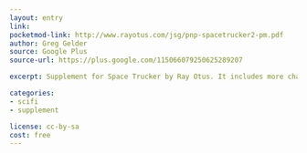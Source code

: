 ```yaml
---
layout: entry
link:
pocketmod-link: http://www.rayotus.com/jsg/pnp-spacetrucker2-pm.pdf
author: Greg Gelder
source: Google Plus
source-url: https://plus.google.com/115066079250625289207

excerpt: Supplement for Space Trucker by Ray Otus. It includes more characters, more trucks, more maniacs, more minions and monster, more planet names, and more missions! It also has a list of cool truck stops, a Galactic Citizen's Band radio jargon glossary, and a list of Swag/Style elements.

categories:
- scifi
- supplement

license: cc-by-sa
cost: free
---
```

